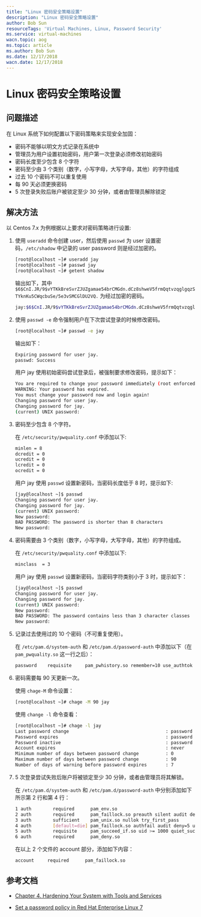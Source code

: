 ```yaml
---
title: "Linux 密码安全策略设置"
description: "Linux 密码安全策略设置"
author: Bob Sun
resourceTags: 'Virtual Machines, Linux, Password Security'
ms.service: virtual-machines
wacn.topic: aog
ms.topic: article
ms.author: Bob Sun
ms.date: 12/17/2018
wacn.date: 12/17/2018
---
```


# Linux 密码安全策略设置

## 问题描述

在 Linux 系统下如何配置以下密码策略来实现安全加固：

* 密码不能够以明文方式记录在系统中
* 管理员为用户设置初始密码，用户第一次登录必须修改初始密码
* 密码长度至少包含 8 个字符
* 密码至少由 3 个类别（数字，小写字母，大写字母，其他）的字符组成
* 过去 10 个密码不可以重复使用
* 每 90 天必须更换密码
* 5 次登录失败后账户被锁定至少 30 分钟，或者由管理员解除锁定

## 解决方法

以 Centos 7.x 为例根据以上要求对密码策略进行设置:

1. 使用 `useradd` 命令创建 user，然后使用 `passwd` 为 user 设置密码，`/etc/shadow` 中记录的 user password 则是经过加密的。

    ```bash
    [root@localhost ~]# useradd jay
    [root@localhost ~]# passwd jay
    [root@localhost ~]# getent shadow
    ```

    输出如下，其中 `$6$CnI.JR/9$vYTKkBreSvrZJUZgamae54brCMGdn.dCz8shweV5frmQqtvzqglgqzSTYknKu5CWqcbuSe/5e3vSMCGlDU2VQ.` 为经过加密的密码。

    ```bash
    jay:$6$CnI.JR/9$vYTKkBreSvrZJUZgamae54brCMGdn.dCz8shweV5frmQqtvzqglgqzSTYknKu5CWqcbuSe/5e3vSMCGlDU2VQ.:17873:0:99999:7:::
    ```

2. 使用 `passwd -e` 命令强制用户在下次尝试登录的时候修改密码。

    ```bash
    [root@localhost ~]# passwd -e jay
    ```

    输出如下：

    ```bash
    Expiring password for user jay.
    passwd: Success
    ```

    用户 jay 使用初始密码尝试登录后，被强制要求修改密码，提示如下：

    ```bash
    You are required to change your password immediately (root enforced)
    WARNING: Your password has expired.
    You must change your password now and login again!
    Changing password for user jay.
    Changing password for jay.
    (current) UNIX password:
    ```

3. 密码至少包含 8 个字符。

    在 `/etc/security/pwquality.conf` 中添加以下:

    ```bash
    minlen = 8
    dcredit = 0
    ucredit = 0
    lcredit = 0
    ocredit = 0
    ```

    用户 jay 使用 `passwd` 设置新密码，当密码长度低于 8 时，提示如下:

    ```bash
    [jay@localhost ~]$ passwd
    Changing password for user jay.
    Changing password for jay.
    (current) UNIX password:
    New password:
    BAD PASSWORD: The password is shorter than 8 characters
    New password:
    ```

4. 密码需要由 3 个类别（数字，小写字母，大写字母，其他）的字符组成。

    在 `/etc/security/pwquality.conf` 中添加以下:

    ```bash
    minclass  = 3
    ```

    用户 jay 使用 `passwd` 设置新密码，当密码字符类别小于 3 时，提示如下：

    ```bash
    [jay@localhost ~]$ passwd
    Changing password for user jay.
    Changing password for jay.
    (current) UNIX password:
    New password:
    BAD PASSWORD: The password contains less than 3 character classes
    New password:
    ```

5. 记录过去使用过的 10 个密码（不可重复使用）。

    在 `/etc/pam.d/system-auth` 和 `/etc/pam.d/password-auth` 中添加以下（在 `pam_pwquality.so` 这一行之后）：

    ```bash
    password    requisite     pam_pwhistory.so remember=10 use_authtok
    ```

6. 密码需要每 90 天更新一次。

    使用 `chage-M` 命令设置：

    ```bash
    [root@localhost ~]# chage -M 90 jay
    ```

    使用 `change -l` 命令查看：

    ```bash
    [root@localhost ~]# chage -l jay
    Last password change                                    : password must be changed
    Password expires                                        : password must be changed
    Password inactive                                       : password must be changed
    Account expires                                         : never
    Minimum number of days between password change          : 0
    Maximum number of days between password change          : 90
    Number of days of warning before password expires       : 7
    ```

7. 5 次登录尝试失败后账户将被锁定至少 30 分钟，或者由管理员将其解锁。

    在 `/etc/pam.d/system-auth` 和 `/etc/pam.d/password-auth` 中分别添加如下所示第 2 行和第 4 行：

    ```bash
    1 auth        required      pam_env.so
    2 auth        required      pam_faillock.so preauth silent audit deny=5 unlock_time=1800
    3 auth        sufficient    pam_unix.so nullok try_first_pass
    4 auth        [default=die] pam_faillock.so authfail audit deny=5 unlock_time=1800
    5 auth        requisite     pam_succeed_if.so uid >= 1000 quiet_success
    6 auth        required      pam_deny.so
    ```

    在以上 2 个文件的 account 部分，添加如下内容：

    ```bash
    account     required      pam_faillock.so
    ```

## 参考文档

* [Chapter 4. Hardening Your System with Tools and Services](https://access.redhat.com/documentation/en-us/red_hat_enterprise_linux/7/html/security_guide/chap-hardening_your_system_with_tools_and_services)

* [Set a password policy in Red Hat Enterprise Linux 7](https://access.redhat.com/solutions/2808101)